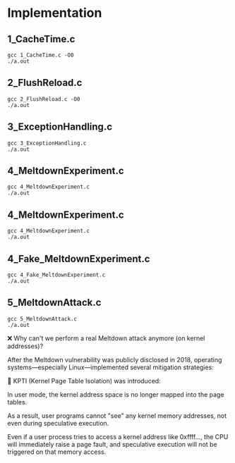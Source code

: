 # Implementation

## 1_CacheTime.c

```
gcc 1_CacheTime.c -O0
./a.out
```

## 2_FlushReload.c

```
gcc 2_FlushReload.c -O0
./a.out
```

## 3_ExceptionHandling.c

```
gcc 3_ExceptionHandling.c
./a.out
```

## 4_MeltdownExperiment.c

```
gcc 4_MeltdownExperiment.c
./a.out
```

## 4_MeltdownExperiment.c

```
gcc 4_MeltdownExperiment.c
./a.out
```
## 4_Fake_MeltdownExperiment.c

```
gcc 4_Fake_MeltdownExperiment.c
./a.out
```


## 5_MeltdownAttack.c

```
gcc 5_MeltdownAttack.c
./a.out
```



❌ Why can't we perform a real Meltdown attack anymore (on kernel addresses)?

After the Meltdown vulnerability was publicly disclosed in 2018, operating systems—especially Linux—implemented several mitigation strategies:

🔐 KPTI (Kernel Page Table Isolation) was introduced:

In user mode, the kernel address space is no longer mapped into the page tables.

As a result, user programs cannot "see" any kernel memory addresses, not even during speculative execution.

Even if a user process tries to access a kernel address like 0xffff..., the CPU will immediately raise a page fault, and speculative execution will not be triggered on that memory access.
